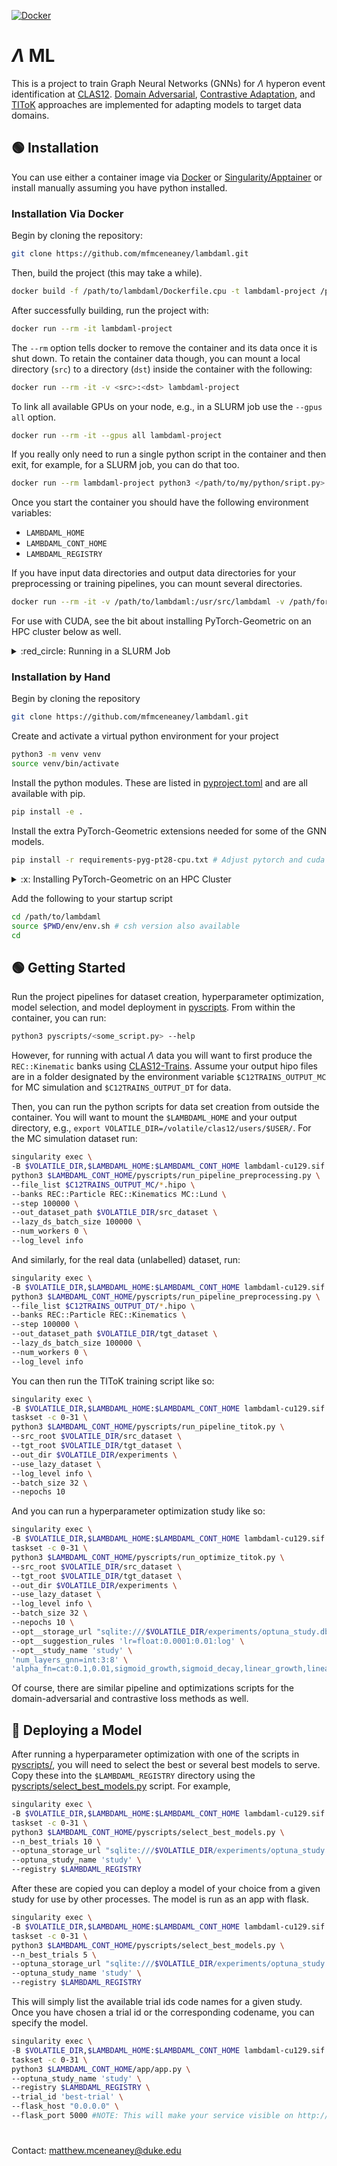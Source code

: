 [![Docker](https://github.com/mfmceneaney/lambdaml/actions/workflows/docker-image.yml/badge.svg)](https://github.com/mfmceneaney/lambdaml/actions/workflows/docker-image.yml)

# $\Lambda$ ML

This is a project to train Graph Neural Networks (GNNs) for $\Lambda$ hyperon event identification at [CLAS12](https://www.jlab.org/physics/hall-b/clas12).
[Domain Adversarial](https://arxiv.org/abs/1505.07818), [Contrastive Adaptation](http://arxiv.org/abs/1901.00976), and [TIToK](https://www.sciencedirect.com/science/article/pii/S0893608023002137) approaches are implemented for adapting models to target data domains.

## :green_circle: Installation

You can use either a container image via [Docker](https://www.docker.com) or [Singularity/Apptainer](https://github.com/apptainer/apptainer) or install manually assuming you have python installed.

### Installation Via Docker

Begin by cloning the repository:
```bash
git clone https://github.com/mfmceneaney/lambdaml.git
```

Then, build the project (this may take a while).
```bash
docker build -f /path/to/lambdaml/Dockerfile.cpu -t lambdaml-project /path/to/lambdaml #Note: There is also a cuda Dockerfile.
```
After successfully building, run the project with:
```bash
docker run --rm -it lambdaml-project
```
The `--rm` option tells docker to remove the container and its data once it is shut down.
To retain the container data though, you can mount a local directory (`src`) to a directory (`dst`)
inside the container with the following:
```bash
docker run --rm -it -v <src>:<dst> lambdaml-project
```
To link all available GPUs on your node, e.g., in a SLURM job use the `--gpus all` option.
```bash
docker run --rm -it --gpus all lambdaml-project
```
If you really only need to run a single python script in the container and then exit, for example, for a SLURM job, you can do that too.
```bash
docker run --rm lambdaml-project python3 </path/to/my/python/sript.py>
```
Once you start the container you should have the following environment variables:
- `LAMBDAML_HOME`
- `LAMBDAML_CONT_HOME`
- `LAMBDAML_REGISTRY`

If you have input data directories and output data directories for your preprocessing or training pipelines, you can mount several directories.
```bash
docker run --rm -it -v /path/to/lambdaml:/usr/src/lambdaml -v /path/for/input/files:/data -v /path/for/out/files:/out lambdaml-project-cu129
```
For use with CUDA, see the bit about installing PyTorch-Geometric on an HPC cluster below as well.

<details>
<summary>:red_circle: Running in a SLURM Job</summary>

It is very hard to access the different volumes of a HPC cluster from Docker, so use singularity instead.
Download the PyTorch-Geometric packages and copy them to `/path/to/lambdaml/pyg_packages`. Then, build the container with
```bash
singularity build lambdaml-cu129.sif Singularity.def.cu129
```
Then run the container, binding to some volumes on your cluster, with
```bash
singularity exec -B /volatile,/path/to/lambdaml:/usr/src/lambdaml lambdaml-cu129.sif bash
```
Or, if you just need to run a python script within the container
```bash
singularity exec -B /volatile,/path/to/lambdaml:/usr/src/lambdaml lambdaml-cu129.sif python3 /usr/src/lambdaml/pyscripts/<SCRIPT>.py --help
```
Also, when running t-SNE latent space visualization on HPC, you may get the following error due to the fact that you can have many more cores available than the precompiled allowed numbers for OpenBLAS libraries used in numpy and torch.
```bash
OpenBLAS warning: precompiled NUM_THREADS exceeded, adding auxiliary array for thread metadata.
To avoid this warning, please rebuild your copy of OpenBLAS with a larger NUM_THREADS setting or set the environment variable OPENBLAS_NUM_THREADS to 64 or lower
BLAS : Bad memory unallocation! : 640 0x7ef44e000000
BLAS : Bad memory unallocation! : 640 0x7ef450000000
BLAS : Bad memory unallocation! : 640 0x7ef3d2000000
BLAS : Bad memory unallocation! : 640 0x7ef3c0000000
Segmentation fault (core dumped)
```
To prevent this you can either `export OPENBLAS_NUM_THREADS=64` or restrict the cores visible to the singularity image with the option `taskset -c 0-31`.
```bash
singularity exec -B /volatile,/path/to/lambdaml:/usr/src/lambdaml lambdaml-cu129.sif taskset -c 0-31 python3 /usr/src/lambdaml/pyscripts/<SCRIPT>.py --help
```

</details>

### Installation by Hand

Begin by cloning the repository
```bash
git clone https://github.com/mfmceneaney/lambdaml.git
```
Create and activate a virtual python environment for your project
```bash
python3 -m venv venv
source venv/bin/activate
```

Install the python modules.  These are listed in [pyproject.toml](pyproject.toml) and are all available with pip.
```bash
pip install -e .
```

Install the extra PyTorch-Geometric extensions needed for some of the GNN models.
```bash
pip install -r requirements-pyg-pt28-cpu.txt # Adjust pytorch and cuda version as needed.
```

<details>
<summary>:x: Installing PyTorch-Geometric on an HPC Cluster</summary>

Follow the installation instructions on the [PyTorch Geometric Documentation](https://pytorch-geometric.readthedocs.io/en/latest/notes/installation.html).

If you are on *Ifarm* or another HPC cluster with a firewall, you will probably get an error like this:
```
WARNING: Retrying (Retry(total=1, connect=None, read=None, redirect=None, status=None)) after connection broken by 'ProtocolError('Connection aborted.', ConnectionResetError(104, 'Connection reset by peer'))': /wheels/repo.html
ERROR: Could not find a version that satisfies the requirement pyg-lib (from versions: none)
ERROR: No matching distribution found for pyg-lib
```
In this case, try downloading locally whatever distribution you need from the repo link posted on the installation page for installing with pip.  This will look like `https://data.pyg.org/whl/torch-${TORCH_VERSION}+${CUDA_VERSION}.html`.
Then transfer the downloaded distribution (e.g. with scp or rsync) to ifarm.

In your virtual environment you can now install from the local path:
```
pip install pyg-lib torch-scatter torch-sparse torch-cluster torch-spline-conv torch-geometric -f /path/to/distribution/you/just/uploaded
```

For your convenience put your packages in some directory `/path/to/packages` and use the CUDA docker file to install from this path.  You will need to mount the directory to `/pyg_packages` for the build to succeed.
```bash
docker build -v /path/to/packages:/pyg_packages -f /path/to/lambdaml/Dockerfile.cu129 -t lambdaml-project /path/to/lambdaml
```
</details>

Add the following to your startup script
```bash
cd /path/to/lambdaml
source $PWD/env/env.sh # csh version also available
cd
```

## :green_circle: Getting Started
Run the project pipelines for dataset creation, hyperparameter optimization, model selection, and model deployment in [pyscripts](pyscripts/).  From within the container, you can run:
```bash
python3 pyscripts/<some_script.py> --help
```

However, for running with actual $\Lambda$ data you will want to first produce the `REC::Kinematic` banks using [CLAS12-Trains](https://github.com/mfmceneaney/CLAS12-Trains).  Assume your output hipo files are in a folder designated by the environment variable `$C12TRAINS_OUTPUT_MC` for MC simulation and `$C12TRAINS_OUTPUT_DT` for data.

Then, you can run the python scripts for data set creation from outside the container.  You will want to mount the `$LAMBDAML_HOME` and your output directory, e.g., `export VOLATILE_DIR=/volatile/clas12/users/$USER/`.  For the MC simulation dataset run:
```bash
singularity exec \
-B $VOLATILE_DIR,$LAMBDAML_HOME:$LAMBDAML_CONT_HOME lambdaml-cu129.sif \
python3 $LAMBDAML_CONT_HOME/pyscripts/run_pipeline_preprocessing.py \
--file_list $C12TRAINS_OUTPUT_MC/*.hipo \
--banks REC::Particle REC::Kinematics MC::Lund \
--step 100000 \
--out_dataset_path $VOLATILE_DIR/src_dataset \
--lazy_ds_batch_size 100000 \
--num_workers 0 \
--log_level info
```

And similarly, for the real data (unlabelled) dataset, run:
```bash
singularity exec \
-B $VOLATILE_DIR,$LAMBDAML_HOME:$LAMBDAML_CONT_HOME lambdaml-cu129.sif \
python3 $LAMBDAML_CONT_HOME/pyscripts/run_pipeline_preprocessing.py \
--file_list $C12TRAINS_OUTPUT_DT/*.hipo \
--banks REC::Particle REC::Kinematics \
--step 100000 \
--out_dataset_path $VOLATILE_DIR/tgt_dataset \
--lazy_ds_batch_size 100000 \
--num_workers 0 \
--log_level info
```

You can then run the TIToK training script like so:
```bash
singularity exec \
-B $VOLATILE_DIR,$LAMBDAML_HOME:$LAMBDAML_CONT_HOME lambdaml-cu129.sif \
taskset -c 0-31 \
python3 $LAMBDAML_CONT_HOME/pyscripts/run_pipeline_titok.py \
--src_root $VOLATILE_DIR/src_dataset \
--tgt_root $VOLATILE_DIR/tgt_dataset \
--out_dir $VOLATILE_DIR/experiments \
--use_lazy_dataset \
--log_level info \
--batch_size 32 \
--nepochs 10
```

And you can run a hyperparameter optimization study like so:
```bash
singularity exec \
-B $VOLATILE_DIR,$LAMBDAML_HOME:$LAMBDAML_CONT_HOME lambdaml-cu129.sif \
taskset -c 0-31 \
python3 $LAMBDAML_CONT_HOME/pyscripts/run_optimize_titok.py \
--src_root $VOLATILE_DIR/src_dataset \
--tgt_root $VOLATILE_DIR/tgt_dataset \
--out_dir $VOLATILE_DIR/experiments \
--use_lazy_dataset \
--log_level info \
--batch_size 32 \
--nepochs 10 \
--opt__storage_url "sqlite:///$VOLATILE_DIR/experiments/optuna_study.db" \
--opt__suggestion_rules 'lr=float:0.0001:0.01:log' \
--opt__study_name 'study' \
'num_layers_gnn=int:3:8' \
'alpha_fn=cat:0.1,0.01,sigmoid_growth,sigmoid_decay,linear_growth,linear_decay'
```

Of course, there are similar pipeline and optimizations scripts for the domain-adversarial and contrastive loss methods as well.

## :rocket: Deploying a Model
After running a hyperparameter optimization with one of the scripts in [pyscripts/](pyscripts/),
you will need to select the best or several best models to serve.  Copy these into the `$LAMBDAML_REGISTRY` directory using the [pyscripts/select_best_models.py](pyscripts/select_best_models.py) script.  For example,
```bash
singularity exec \
-B $VOLATILE_DIR,$LAMBDAML_HOME:$LAMBDAML_CONT_HOME lambdaml-cu129.sif \
taskset -c 0-31 \
python3 $LAMBDAML_CONT_HOME/pyscripts/select_best_models.py \
--n_best_trials 10 \
--optuna_storage_url "sqlite:///$VOLATILE_DIR/experiments/optuna_study.db" \
--optuna_study_name 'study' \
--registry $LAMBDAML_REGISTRY
```

After these are copied you can deploy a model of your choice from a given study for use by other processes.  The model is run as an app with flask.
```bash
singularity exec \
-B $VOLATILE_DIR,$LAMBDAML_HOME:$LAMBDAML_CONT_HOME lambdaml-cu129.sif \
taskset -c 0-31 \
python3 $LAMBDAML_CONT_HOME/pyscripts/select_best_models.py \
--n_best_trials 5 \
--optuna_storage_url "sqlite:///$VOLATILE_DIR/experiments/optuna_study.db" \
--optuna_study_name 'study' \
--registry $LAMBDAML_REGISTRY
```
This will simply list the available trial ids code names for a given study.  Once you have chosen a trial id or the corresponding codename, you can specify the model.
```bash
singularity exec \
-B $VOLATILE_DIR,$LAMBDAML_HOME:$LAMBDAML_CONT_HOME lambdaml-cu129.sif \
taskset -c 0-31 \
python3 $LAMBDAML_CONT_HOME/app/app.py \
--optuna_study_name 'study' \
--registry $LAMBDAML_REGISTRY \
--trial_id 'best-trial' \
--flask_host "0.0.0.0" \
--flask_port 5000 #NOTE: This will make your service visible on http://localhost:5000
```

#

Contact: matthew.mceneaney@duke.edu
